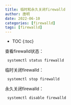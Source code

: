 ```yaml
---
title: 临时和永久关闭firewalld
author: 唐明
date: 2022-06-10
categories: [firewalld]
tags: [firewalld]
---
```

* TOC
{:toc}

查看firewalld状态：

```
 systemctl status firewalld
```

临时关闭firewalld：
```
 systemctl stop firewalld
```

永久关闭firewalld：

```
 systemctl disable firewalld
```